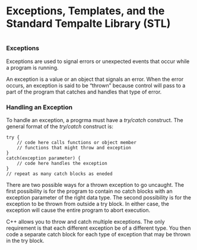 # Exceptions, Templates, and the Standard Tempalte Library (STL)
#
### Exceptions
Exceptions are used to signal errors or unexpected events that occur while
a program is running.

An exception is a value
or an object that signals an error. When the error occurs, an exception is said to be
“thrown” because control will pass to a part of the program that catches and handles that
type of error.

### Handling an Exception
To handle an exception, a progrma must have a _try/catch_ construct.
The general format of the _try/catch_ construct is:

```
try {
    // code here calls functions or object member
    // functions that might throw and exception
}
catch(exception parameter) {
    // code here handles the exception
}
// repeat as many catch blocks as eneded
```

There are two possible ways for a thrown exception to go uncaught. The first possibility is
for the program to contain no catch blocks with an exception parameter of the right data
type. The second possibility is for the exception to be thrown from outside a try block. In
either case, the exception will cause the entire program to abort execution.


C++ allows you to throw and catch
multiple exceptions. The only requirement is that each different exception be of a different
type. You then code a separate catch block for each type of exception that may be thrown
in the try block.